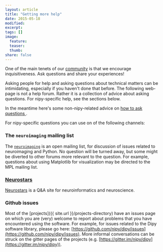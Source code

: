 ```yaml
---
layout: article
title: "Getting more help"
date: 2015-05-18
modified:
excerpt:
tags: []
image:
  feature:
  teaser:
  thumb:
share: false
---
```


One of the main tenets of our [community](http://nipy.github.io/code-of-conduct/) is that we encourage inquisitiveness. Ask questions and share your experiences!

Asking people for help and asking questions about technical matters can be intimidating, especially if you haven't done that before. The following web-page is not a help forum. Rather it is a collection of advice about asking questions. For nipy-specific help, see the sections below.

In the meantime here's some non-nipy-related advice on [how to ask questions ](http://www.catb.org/esr/faqs/smart-questions.html).

For nipy-specific questions you can use on of the following channels:

### The `neuroimaging` mailing list

The [`neuroimaging`](http://mail.python.org/mailman/listinfo/neuroimaging) is an open mailing list, for discussion of issues related to neuroimaging and Python. No question will be turned away, but some might be diverted to other forums more relevant to the question. For example, questions about using Matplotlib for visualization may be directed to the MPL mailing list.


### [Neurostars](https://neurostars.org/)

[Neurostars](https://neurostars.org/info/about/) is a Q&A site for neuroinformatics and neuroscience.


### Github issues

Most of the [projects]({{ site.url }}/projects-directory) have an issues page on which you are (very) welcome to report about problems that you have encountered using the software. For example, for issues related to the Dipy software library, please go here: [https://github.com/nipy/dipy/issues](https://github.com/nipy/dipy/issues). More informal conversations can be struck on the gitter pages of the projects (e.g. [https://gitter.im/nipy/dipy](https://gitter.im/nipy/dipy)).

